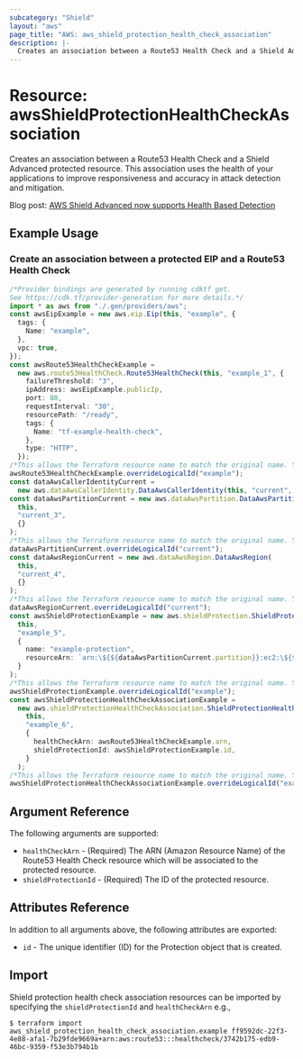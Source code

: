 ```yaml
---
subcategory: "Shield"
layout: "aws"
page_title: "AWS: aws_shield_protection_health_check_association"
description: |-
  Creates an association between a Route53 Health Check and a Shield Advanced protected resource.
---
```


# Resource: awsShieldProtectionHealthCheckAssociation

Creates an association between a Route53 Health Check and a Shield Advanced protected resource.
This association uses the health of your applications to improve responsiveness and accuracy in attack detection and mitigation.

Blog post: [AWS Shield Advanced now supports Health Based Detection](https://aws.amazon.com/about-aws/whats-new/2020/02/aws-shield-advanced-now-supports-health-based-detection/)

## Example Usage

### Create an association between a protected EIP and a Route53 Health Check

```typescript
/*Provider bindings are generated by running cdktf get.
See https://cdk.tf/provider-generation for more details.*/
import * as aws from "./.gen/providers/aws";
const awsEipExample = new aws.eip.Eip(this, "example", {
  tags: {
    Name: "example",
  },
  vpc: true,
});
const awsRoute53HealthCheckExample =
  new aws.route53HealthCheck.Route53HealthCheck(this, "example_1", {
    failureThreshold: "3",
    ipAddress: awsEipExample.publicIp,
    port: 80,
    requestInterval: "30",
    resourcePath: "/ready",
    tags: {
      Name: "tf-example-health-check",
    },
    type: "HTTP",
  });
/*This allows the Terraform resource name to match the original name. You can remove the call if you don't need them to match.*/
awsRoute53HealthCheckExample.overrideLogicalId("example");
const dataAwsCallerIdentityCurrent =
  new aws.dataAwsCallerIdentity.DataAwsCallerIdentity(this, "current", {});
const dataAwsPartitionCurrent = new aws.dataAwsPartition.DataAwsPartition(
  this,
  "current_3",
  {}
);
/*This allows the Terraform resource name to match the original name. You can remove the call if you don't need them to match.*/
dataAwsPartitionCurrent.overrideLogicalId("current");
const dataAwsRegionCurrent = new aws.dataAwsRegion.DataAwsRegion(
  this,
  "current_4",
  {}
);
/*This allows the Terraform resource name to match the original name. You can remove the call if you don't need them to match.*/
dataAwsRegionCurrent.overrideLogicalId("current");
const awsShieldProtectionExample = new aws.shieldProtection.ShieldProtection(
  this,
  "example_5",
  {
    name: "example-protection",
    resourceArn: `arn:\${${dataAwsPartitionCurrent.partition}}:ec2:\${${dataAwsRegionCurrent.name}}:\${${dataAwsCallerIdentityCurrent.accountId}}:eip-allocation/\${${awsEipExample.id}}`,
  }
);
/*This allows the Terraform resource name to match the original name. You can remove the call if you don't need them to match.*/
awsShieldProtectionExample.overrideLogicalId("example");
const awsShieldProtectionHealthCheckAssociationExample =
  new aws.shieldProtectionHealthCheckAssociation.ShieldProtectionHealthCheckAssociation(
    this,
    "example_6",
    {
      healthCheckArn: awsRoute53HealthCheckExample.arn,
      shieldProtectionId: awsShieldProtectionExample.id,
    }
  );
/*This allows the Terraform resource name to match the original name. You can remove the call if you don't need them to match.*/
awsShieldProtectionHealthCheckAssociationExample.overrideLogicalId("example");

```

## Argument Reference

The following arguments are supported:

* `healthCheckArn` - (Required) The ARN (Amazon Resource Name) of the Route53 Health Check resource which will be associated to the protected resource.
* `shieldProtectionId` - (Required) The ID of the protected resource.

## Attributes Reference

In addition to all arguments above, the following attributes are exported:

* `id` - The unique identifier (ID) for the Protection object that is created.

## Import

Shield protection health check association resources can be imported by specifying the `shieldProtectionId` and `healthCheckArn` e.g.,

```console
$ terraform import aws_shield_protection_health_check_association.example ff9592dc-22f3-4e88-afa1-7b29fde9669a+arn:aws:route53:::healthcheck/3742b175-edb9-46bc-9359-f53e3b794b1b
```
